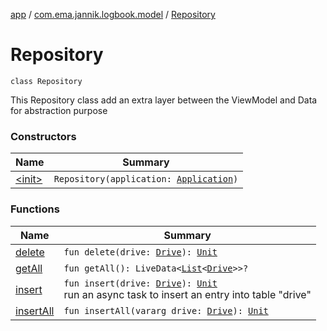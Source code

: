 [app](../../index.md) / [com.ema.jannik.logbook.model](../index.md) / [Repository](./index.md)

# Repository

`class Repository`

This Repository class add an extra layer between the ViewModel and Data for abstraction purpose

### Constructors

| Name | Summary |
|---|---|
| [&lt;init&gt;](-init-.md) | `Repository(application: `[`Application`](https://developer.android.com/reference/android/app/Application.html)`)` |

### Functions

| Name | Summary |
|---|---|
| [delete](delete.md) | `fun delete(drive: `[`Drive`](../-drive/index.md)`): `[`Unit`](https://kotlinlang.org/api/latest/jvm/stdlib/kotlin/-unit/index.html) |
| [getAll](get-all.md) | `fun getAll(): LiveData<`[`List`](https://kotlinlang.org/api/latest/jvm/stdlib/kotlin.collections/-list/index.html)`<`[`Drive`](../-drive/index.md)`>>?` |
| [insert](insert.md) | `fun insert(drive: `[`Drive`](../-drive/index.md)`): `[`Unit`](https://kotlinlang.org/api/latest/jvm/stdlib/kotlin/-unit/index.html)<br>run an async task to insert an  entry into table "drive" |
| [insertAll](insert-all.md) | `fun insertAll(vararg drive: `[`Drive`](../-drive/index.md)`): `[`Unit`](https://kotlinlang.org/api/latest/jvm/stdlib/kotlin/-unit/index.html) |
